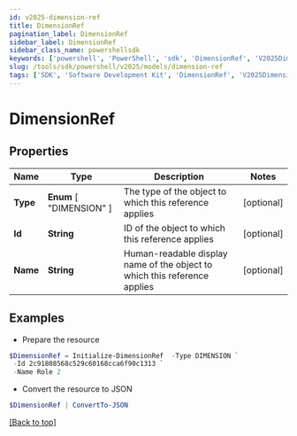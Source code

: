 ```yaml
---
id: v2025-dimension-ref
title: DimensionRef
pagination_label: DimensionRef
sidebar_label: DimensionRef
sidebar_class_name: powershellsdk
keywords: ['powershell', 'PowerShell', 'sdk', 'DimensionRef', 'V2025DimensionRef'] 
slug: /tools/sdk/powershell/v2025/models/dimension-ref
tags: ['SDK', 'Software Development Kit', 'DimensionRef', 'V2025DimensionRef']
---
```



# DimensionRef

## Properties

Name | Type | Description | Notes
------------ | ------------- | ------------- | -------------
**Type** |  **Enum** [  "DIMENSION" ] | The type of the object to which this reference applies | [optional] 
**Id** | **String** | ID of the object to which this reference applies | [optional] 
**Name** | **String** | Human-readable display name of the object to which this reference applies | [optional] 

## Examples

- Prepare the resource
```powershell
$DimensionRef = Initialize-DimensionRef  -Type DIMENSION `
 -Id 2c91808568c529c60168cca6f90c1313 `
 -Name Role 2
```

- Convert the resource to JSON
```powershell
$DimensionRef | ConvertTo-JSON
```


[[Back to top]](#) 

